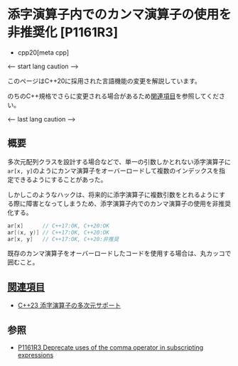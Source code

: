 # 添字演算子内でのカンマ演算子の使用を非推奨化 [P1161R3]
* cpp20[meta cpp]

<-- start lang caution -->

このページはC++20に採用された言語機能の変更を解説しています。

のちのC++規格でさらに変更される場合があるため[関連項目](#relative_page)を参照してください。

<-- last lang caution -->

## 概要
多次元配列クラスを設計する場合などで、単一の引数しかとれない添字演算子に`ar[x, y]`のようにカンマ演算子をオーバーロードして複数のインデックスを指定できるようにすることがあった。

しかしこのようなハックは、将来的に添字演算子に複数引数をとれるようにする際に障害となってしまうため、添字演算子内でのカンマ演算子の使用を非推奨化する。

```cpp
ar[x]      // C++17:OK, C++20:OK
ar[(x, y)] // C++17:OK, C++20:OK
ar[x, y]   // C++17:OK, C++20:非推奨
```

既存のカンマ演算子をオーバーロードしたコードを使用する場合は、丸カッコで囲むこと。


## <a id="relative-page" href="#relative-page">関連項目</a>
- [C++23 添字演算子の多次元サポート](/lang/cpp23/multidimensional_subscript_operator.md)

## 参照
- [P1161R3 Deprecate uses of the comma operator in subscripting expressions](http://www.open-std.org/jtc1/sc22/wg21/docs/papers/2019/p1161r3.html)